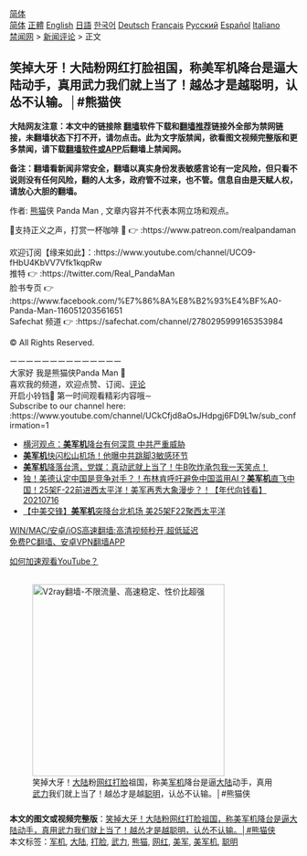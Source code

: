 <!-- 面包屑导航 --> <div class="breadcrumb"><!-- GTranslate: https://gtranslate.io/ -->  <div class="switcher notranslate">  <div class="selected">  <a href="#" onclick="return false;"> 简体</a>  </div>  <div class="option">  <a href="https://www.bannedbook.org" onclick="doGTranslate('zh-CN|zh-CN');jQuery('div.switcher div.selected a').html(jQuery(this).html());return false;" title="简体中文" class="nturl selected"> 简体</a>  <a href="https://www.bannedbook.org/zh-tw/" onclick="doGTranslate('zh-CN|zh-TW');jQuery('div.switcher div.selected a').html(jQuery(this).html());return false;" title="繁體中文" class="nturl"> 正體</a>  <a href="https://www.bannedbook.org/en/" onclick="doGTranslate('zh-CN|en');jQuery('div.switcher div.selected a').html(jQuery(this).html());return false;" title="English" class="nturl"> English</a>  <a href="https://www.bannedbook.org/ja/" onclick="doGTranslate('zh-CN|ja');jQuery('div.switcher div.selected a').html(jQuery(this).html());return false;" title="日本語" class="nturl"> 日語</a>  <a href="https://www.bannedbook.org/ko/" onclick="doGTranslate('zh-CN|ko');jQuery('div.switcher div.selected a').html(jQuery(this).html());return false;" title="한국어" class="nturl"> 한국어</a>  <a href="https://www.bannedbook.org/de/" onclick="doGTranslate('zh-CN|de');jQuery('div.switcher div.selected a').html(jQuery(this).html());return false;" title="Deutsch" class="nturl"> Deutsch</a>  <a href="https://www.bannedbook.org/fr/" onclick="doGTranslate('zh-CN|fr');jQuery('div.switcher div.selected a').html(jQuery(this).html());return false;" title="Français" class="nturl"> Français</a>  <a href="https://www.bannedbook.org/ru/" onclick="doGTranslate('zh-CN|ru');jQuery('div.switcher div.selected a').html(jQuery(this).html());return false;" title="Русский" class="nturl"> Русский</a>  <a href="https://www.bannedbook.org/es/" onclick="doGTranslate('zh-CN|es');jQuery('div.switcher div.selected a').html(jQuery(this).html());return false;" title="Español" class="nturl"> Español</a>  <a href="https://www.bannedbook.org/it/" onclick="doGTranslate('zh-CN|it');jQuery('div.switcher div.selected a').html(jQuery(this).html());return false;" title="Italiano" class="nturl"> Italiano</a>  </div>  </div>      <div class='breadcrumb-sub'><!-- Breadcrumb NavXT 6.3.0 --> <a href="https://www.bannedbook.org/" class="home">禁闻网</a> &gt; <a href="https://www.bannedbook.org/bnews/comments/" class="category">新闻评论</a> &gt; 正文</div></div><h2>笑掉大牙！大陆粉网红打脸祖国，称美军机降台是逼大陆动手，真用武力我们就上当了！越怂才是越聪明，认怂不认输。│#熊猫侠</h2> <p class="notice"><b>大陆网友注意：本文中的链接除 <a href="https://github.com/bannedbook/fanqiang" >翻墙</a>软件下载和<a href="https://github.com/killgcd/justmysocks/blob/master/README.md">翻墙推荐</a>链接外全部为禁网链接，未翻墙状态下打不开，请勿点击。此为文字版禁闻，欲看图文视频完整版和更多禁闻，请下载<a href="https://github.com/bannedbook/fanqiang">翻墙软件或APP</a>后翻墙上禁闻网。</p><p>备注：翻墙看新闻非常安全，翻墙以真实身份发表敏感言论有一定风险，但只看不说则没有任何风险，翻的人太多，政府管不过来，也不管。信息自由是天赋人权，请放心大胆的翻墙。</b></p>  <div class="entry"> <p>作者: <a href="https://www.bannedbook.org/bnews/tag/%E7%86%8A%E7%8C%AB/" class="st_tag internal_tag" rel="tag" title="标签 熊猫 下的日志">熊猫</a>侠 Panda Man , 文章内容并不代表本网立场和观点。</p> <figure></figure> <p>🌸支持正义之声，打赏一杯咖啡 🙏 👉 :https://www.patreon.com/realpandaman</p>  <p>欢迎订阅【缘来如此】：:https://www.youtube.com/channel/UCO9-fHbU4KbVV7Vfk1kqpRw<br /> 推特 👉 :https://twitter.com/Real_PandaMan<br /> 脸书专页 👉 :https://www.facebook.com/%E7%86%8A%E8%B2%93%E4%BF%A0-Panda-Man-116051203561651<br /> Safechat 频道 👉 :https://safechat.com/channel/2780295999165353984</p> <p>© All Rights Reserved.</p>  <p>ーーーーーーーーーーーーーー<br /> 大家好 我是熊猫侠Panda Man 🐼<br /> 喜欢我的频道，欢迎点赞、订阅、<span class='wp_keywordlink_affiliate'><a href="https://www.bannedbook.org/bnews/comments/" title="新闻评论" target="_blank">评论</a></span><br /> 开启小铃铛🔔  第一时间观看精彩内容哦∼<br /> Subscribe to our channel here:<br /> :https://www.youtube.com/channel/UCkCfjd8aOsJHdpgj6FD9L1w/sub_confirmation=1</p> <ul class='op-related-articles' title='相关阅读'> <li><a href='https://www.bannedbook.org/bnews/comments/20210717/1588763.html' target='_blank'>横河观点：<b>美军机</b>降台有何深意 中共严重威胁</a></li> <li><a href='https://www.bannedbook.org/bnews/cnnews/20210717/1588693.html' target='_blank'><b>美军机</b>快闪松山机场！他曝中共跳脚3敏感环节</a></li> <li><a href='https://www.bannedbook.org/bnews/bannedvideo/20210716/1588576.html' target='_blank'><b>美军机</b>降落台湾，党媒：真动武就上当了！牛B吹炸承包我一天笑点！</a></li> <li><a href='https://www.bannedbook.org/bnews/taiwannews/20210716/1588520.html' target='_blank'>独！美德认定中国是竞争对手？！布林肯呼吁避免中国滥用AI？<b>美军机</b>直飞中国！25架F-22前进西太平洋！美军再秀大象漫步？！【年代向钱看】20210716</a></li> <li><a href='https://www.bannedbook.org/bnews/comments/20210716/1588260.html' target='_blank'>【中美交锋】<b>美军机</b>突降台北机场 美25架F22聚西太平洋</a></li> </ul> <p class="texttj"> <a href="https://github.com/bannedbook/fanqiang/wiki/V2ray%E6%9C%BA%E5%9C%BA" target="_blank">WIN/MAC/安卓/iOS高速翻墙:高清视频秒开,超低延迟</a><br/> <a href="https://github.com/bannedbook/fanqiang/wiki/%E7%A6%81%E9%97%BB%E7%BD%91%E5%AE%89%E5%8D%93%E7%BF%BB%E5%A2%99%E6%96%B0%E9%97%BBAPP" target="_blank">免费PC翻墙、安卓VPN翻墙APP</a></p> <p><a href='https://www.bannedbook.org/bnews/topimagenews/20180409/925596.html' target='_blank'>如何加速观看YouTube？ </a></p> <figure class='op-interactive'><br/><a href="https://github.com/bannedbook/fanqiang/wiki/V2ray%E6%9C%BA%E5%9C%BA"><img src="https://raw.githubusercontent.com/bannedbook/fanqiang/master/v2ss/images/v2free.jpg" width="336" alt="V2ray翻墙-不限流量、高速稳定、性价比超强"></a><br/><figcaption>笑掉大牙！<span class='wp_keywordlink_affiliate'><a href="https://www.bannedbook.org/" title="大陆" target="_blank">大陆</a></span>粉<a href="https://www.bannedbook.org/bnews/tag/%e7%bd%91%e7%ba%a2/" class="st_tag internal_tag" rel="tag" title="标签 网红 下的日志">网红</a><a href="https://www.bannedbook.org/bnews/tag/%e6%89%93%e8%84%b8/" class="st_tag internal_tag" rel="tag" title="标签 打脸 下的日志">打脸</a>祖国，称美<a href="https://www.bannedbook.org/bnews/tag/%E5%86%9B%E6%9C%BA/" class="st_tag internal_tag" rel="tag" title="标签 军机 下的日志">军机</a>降台是逼<a href="https://www.bannedbook.org/bnews/tag/%e5%a4%a7%e9%99%86/" class="st_tag internal_tag" rel="tag" title="标签 大陆 下的日志">大陆</a>动手，真用<a href="https://www.bannedbook.org/bnews/tag/%E6%AD%A6%E5%8A%9B/" class="st_tag internal_tag" rel="tag" title="标签 武力 下的日志">武力</a>我们就上当了！越怂才是越<a href="https://www.bannedbook.org/bnews/tag/%E8%81%AA%E6%98%8E/" class="st_tag internal_tag" rel="tag" title="标签 聪明 下的日志">聪明</a>，认怂不认输。│#熊猫侠</figcaption></figure> </p> <a name='sharetosocial'></a>  <div style="margin-bottom:5px;padding-bottom:5px;clear:both"> <div id="archive-pix-1" class="banner-ads"> <!-- AuctionX Display platform tag START --> <div id="26318x728x90x621x_ADSLOT2" clicktrack="%%CLICK_URL_ESC%%"></div> <!-- AuctionX Display platform tag END --> </div> <div id="archive-pix-2" class="banner-ads"> <!-- AuctionX Display platform tag START --> <div id="26315x300x250x621x_ADSLOT2" clicktrack="%%CLICK_URL_ESC%%"></div> <!-- AuctionX Display platform tag END --> </div> </div>    <div id="archive-pix-1" class="banner-ads"> <!-- AuctionX Display platform tag START --> <div id="26318x728x90x621x_ADSLOT3" clicktrack="%%CLICK_URL_ESC%%"></div> <!-- AuctionX Display platform tag END --> </div> <div><b>本文的图文或视频完整版</b>：<a href='https://www.bannedbook.org/bnews/comments/20210717/1588862.html'>笑掉大牙！大陆粉网红打脸祖国，称美军机降台是逼大陆动手，真用武力我们就上当了！越怂才是越聪明，认怂不认输。│#熊猫侠</a></div>  </div><!--END ENTRY--> <div class="postfooter"> <div>本文标签：<a href="https://www.bannedbook.org/bnews/tag/%E5%86%9B%E6%9C%BA/" rel="tag">军机</a>, <a href="https://www.bannedbook.org/bnews/tag/%e5%a4%a7%e9%99%86/" rel="tag">大陆</a>, <a href="https://www.bannedbook.org/bnews/tag/%e6%89%93%e8%84%b8/" rel="tag">打脸</a>, <a href="https://www.bannedbook.org/bnews/tag/%E6%AD%A6%E5%8A%9B/" rel="tag">武力</a>, <a href="https://www.bannedbook.org/bnews/tag/%E7%86%8A%E7%8C%AB/" rel="tag">熊猫</a>, <a href="https://www.bannedbook.org/bnews/tag/%e7%bd%91%e7%ba%a2/" rel="tag">网红</a>, <a href="https://www.bannedbook.org/bnews/tag/%e7%be%8e%e5%86%9b/" rel="tag">美军</a>, <a href="https://www.bannedbook.org/bnews/tag/%E7%BE%8E%E5%86%9B%E6%9C%BA/" rel="tag">美军机</a>, <a href="https://www.bannedbook.org/bnews/tag/%E8%81%AA%E6%98%8E/" rel="tag">聪明</a></div>  </div><!--END POSTFOOTER--> 
